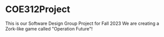 # COE312Project
This is our Software Design Group Project for Fall 2023 We are creating a Zork-like game called "Operation Future"!
